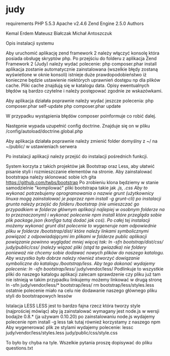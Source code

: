 judy
==========
requirements
PHP 5.5.3
Apache v2.4.6
Zend Engine 2.5.0
Authors

Kemal Erdem
Mateusz Białczak
Michał Antoszczuk

Opis instalacji systemu

Aby uruchomić aplikację zend framework 2 należy włączyć konsolę która posiada obsługę skryptów php.
Po przejściu do folderu z aplikacja Zend Framework 2 (Judy) należy wydać polecenie:
php composer.phar install
aplikacja zostanie automatycznie zainstalowana (wszelkie błędy zostaną wyświetlone w oknie konsoli)
istnieje duże prawdopodobieństwo iż konieczne będzie ustawienie niektórych uprawnień dostępu np dla plików 
cache. Pliki cache znajdują się w katalogu data. Opisy ewentualnych błędów są bardzo czytelne i należy postępować
zgodnie ze wskazówkami.

Aby aplikacja działała poprawnie należy wydać jeszcze polecenia:
php composer.phar self-update 
php composer.phar update

W przypadku wystąpienia błędów composer poinformuje co robić dalej.

Następnie wypada uzupełnić config doctrine. Znajduje się on w pliku /config/autoload/doctrine.global.php

Aby aplikacja działała poprawnie należy zmienić folder domyślny z ~/ na ~/public/ w ustawieniach serwera

Po instalacji aplikacji należy przejść do instalacji pośrednich funkcji.

System korzyta z takich projektów jak Bootstrap oraz Less, aby ułatwić pisanie styli i rozmieszczanie elementów na stronie.
Aby zainstalować bootstrapa należy sklonować sobie ich gita https://github.com/twbs/bootstrap
Po zrobieniu klona będziemy w stanie samodzielnie "kompilować" pliki bootstrapa takie jak *.js, *.css
Aby to wykonać potrzebujemy oprogramowania o nazwie grunt
(użytkownicy linuxa mogą zainstalować je poprzez npm install -g grunt-cli)
po instalacji grunta należy przejść do folderu /bootstrap (nie umieszczać go przypadkiem w folderze 
głównym aplikacji najlepiej w osobnym folderze na to przeznaczonym) i wykonać polecenie npm install
które przegląda sobie plik package.json (konfiga tutaj dodać jak coś). Po całej tej instalacji możemy wykonać
grunt dist
polecenie to wygeneruje nam odpowiednie pliku w folderze /bootstrap/dist/ które należy linkami symbolicznymi
powiązać z odpowiadającymi im plikami w folderze public aplikacji powiązanie powinno wyglądać mniej więcej tak:
ln -sfn bootstrap/dist/css/* judy/public/css/
(należy wiązać pliki (stąd ta gwiazdka) nie foldery ponieważ nie chcemy sobie dodawać nowych plików do naszego
katalogu. Aby wszystko było dobrze należy również stworzyć dowiązanie symboliczne do katalogu /bootstrap/less.
Aby tego dokonać wydajemy polecenie:
ln -sfn bootstrap/less/* judy/vendor/less/
Podlinkuje to wszystkie pliki do naszego katalogu aplikacji zalecam sprawdzenie czy pliku już tam nie istnieją
w takim przypadku linkujemy możemy linkować w drugą stronę
ln -sfn judy/vendor/less/* bootstrap/less/
rm bootstrap/less/styles.less
ostatnie polecenie miało na celu nie dodawanie naszego głównego pliku styli do bootstrapowych lessów

Istalacja LESS
LESS jest to bardzo fajna rzecz która tworzy style (najprościej mówiąc) aby ją zainstalować wymagany jest node.js
w wersji bodajże 0.8.* (ja używam 0.10.20) po zainstalowaniu node.js wydajemy polecenie
npm install -g less
tak tutaj również korzystamy z naszego npm
Aby wygenerować plik ze stylami wydajemy polecenie:
lessc judy/vendor/less/styles.less judy/public/css/style.css

To było by chyba na tyle. Wszelkie pytania proszę dopisywać do pliku questions.txt